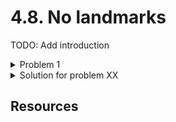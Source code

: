 # 4.8. No landmarks

TODO: Add introduction

<details>
    <summary>Problem 1</summary>

    TODO: Add problem description

    No main, nav, header, ...

    Screen reader

</details>
<details>
    <summary>Solution for problem XX</summary>
    TODO: Add solution
</details>

## Resources
